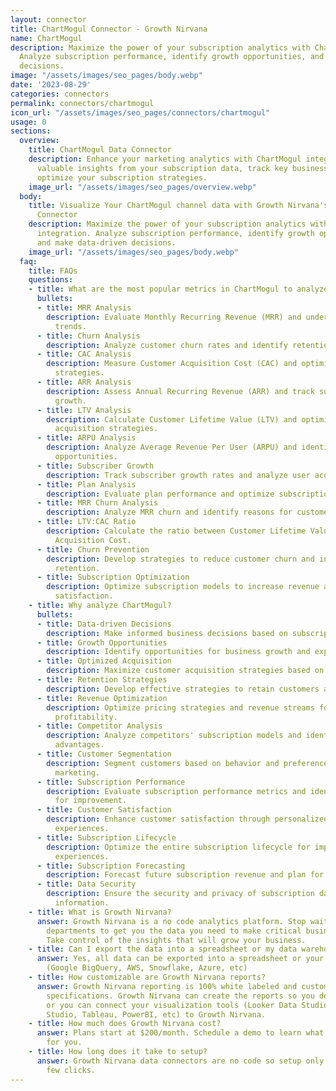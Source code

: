 ```yaml
---
layout: connector
title: ChartMogul Connector - Growth Nirvana
name: ChartMogul
description: Maximize the power of your subscription analytics with ChartMogul integration.
  Analyze subscription performance, identify growth opportunities, and make data-driven
  decisions.
image: "/assets/images/seo_pages/body.webp"
date: '2023-08-29'
categories: connectors
permalink: connectors/chartmogul
icon_url: "/assets/images/seo_pages/connectors/chartmogul"
usage: 0
sections:
  overview:
    title: ChartMogul Data Connector
    description: Enhance your marketing analytics with ChartMogul integration. Gain
      valuable insights from your subscription data, track key business metrics, and
      optimize your subscription strategies.
    image_url: "/assets/images/seo_pages/overview.webp"
  body:
    title: Visualize Your ChartMogul channel data with Growth Nirvana's ChartMogul
      Connector
    description: Maximize the power of your subscription analytics with ChartMogul
      integration. Analyze subscription performance, identify growth opportunities,
      and make data-driven decisions.
    image_url: "/assets/images/seo_pages/body.webp"
  faq:
    title: FAQs
    questions:
    - title: What are the most popular metrics in ChartMogul to analyze?
      bullets:
      - title: MRR Analysis
        description: Evaluate Monthly Recurring Revenue (MRR) and understand growth
          trends.
      - title: Churn Analysis
        description: Analyze customer churn rates and identify retention strategies.
      - title: CAC Analysis
        description: Measure Customer Acquisition Cost (CAC) and optimize acquisition
          strategies.
      - title: ARR Analysis
        description: Assess Annual Recurring Revenue (ARR) and track subscription
          growth.
      - title: LTV Analysis
        description: Calculate Customer Lifetime Value (LTV) and optimize customer
          acquisition strategies.
      - title: ARPU Analysis
        description: Analyze Average Revenue Per User (ARPU) and identify revenue
          opportunities.
      - title: Subscriber Growth
        description: Track subscriber growth rates and analyze user acquisition effectiveness.
      - title: Plan Analysis
        description: Evaluate plan performance and optimize subscription offerings.
      - title: MRR Churn Analysis
        description: Analyze MRR churn and identify reasons for customer cancellations.
      - title: LTV:CAC Ratio
        description: Calculate the ratio between Customer Lifetime Value and Customer
          Acquisition Cost.
      - title: Churn Prevention
        description: Develop strategies to reduce customer churn and increase customer
          retention.
      - title: Subscription Optimization
        description: Optimize subscription models to increase revenue and customer
          satisfaction.
    - title: Why analyze ChartMogul?
      bullets:
      - title: Data-driven Decisions
        description: Make informed business decisions based on subscription analytics.
      - title: Growth Opportunities
        description: Identify opportunities for business growth and expansion.
      - title: Optimized Acquisition
        description: Maximize customer acquisition strategies based on data insights.
      - title: Retention Strategies
        description: Develop effective strategies to retain customers and reduce churn.
      - title: Revenue Optimization
        description: Optimize pricing strategies and revenue streams for increased
          profitability.
      - title: Competitor Analysis
        description: Analyze competitors' subscription models and identify competitive
          advantages.
      - title: Customer Segmentation
        description: Segment customers based on behavior and preferences for targeted
          marketing.
      - title: Subscription Performance
        description: Evaluate subscription performance metrics and identify areas
          for improvement.
      - title: Customer Satisfaction
        description: Enhance customer satisfaction through personalized subscription
          experiences.
      - title: Subscription Lifecycle
        description: Optimize the entire subscription lifecycle for improved customer
          experiences.
      - title: Subscription Forecasting
        description: Forecast future subscription revenue and plan for growth strategies.
      - title: Data Security
        description: Ensure the security and privacy of subscription data and customer
          information.
    - title: What is Growth Nirvana?
      answer: Growth Nirvana is a no code analytics platform. Stop waiting for other
        departments to get you the data you need to make critical business decisions.
        Take control of the insights that will grow your business.
    - title: Can I export the data into a spreadsheet or my data warehouse?
      answer: Yes, all data can be exported into a spreadsheet or your data warehouse
        (Google BigQuery, AWS, Snowflake, Azure, etc)
    - title: How customizable are Growth Nirvana reports?
      answer: Growth Nirvana reporting is 100% white labeled and customized to your
        specifications. Growth Nirvana can create the reports so you don’t have to
        or you can connect your visualization tools (Looker Data Studio/Google Data
        Studio, Tableau, PowerBI, etc) to Growth Nirvana.
    - title: How much does Growth Nirvana cost?
      answer: Plans start at $200/month. Schedule a demo to learn what plan is best
        for you.
    - title: How long does it take to setup?
      answer: Growth Nirvana data connectors are no code so setup only requires a
        few clicks.
---
```

